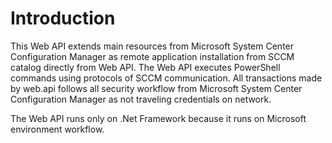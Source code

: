 # Introduction 
This Web API extends main resources from Microsoft System Center Configuration Manager as remote application installation from SCCM catalog directly from Web API.
The Web API executes PowerShell commands using protocols of SCCM communication.
All transactions made by web.api follows all security workflow from Microsoft System Center Configuration Manager as not traveling credentials on network.

The Web API runs only on .Net Framework because it runs on Microsoft environment workflow.
